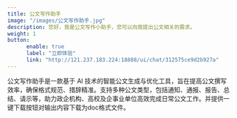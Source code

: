 ```yaml
---
title: 公文写作助手
image: "/images/公文写作助手.jpg"
description: 您好，我是公文写作小助手，您可以向我提出公文相关的需求。
weight: 1
button:
      enable: true
      label: "立即体验"
      link: "http://121.237.183.224:18888/ui/chat/312575ce9d2b927a"
---
```

公文写作助手是一款基于 AI 技术的智能公文生成与优化工具，旨在提高公文撰写效率，确保格式规范、措辞精准。支持多种公文类型，包括通知、通报、报告、总结、请示等，助力政企机构、高校及企事业单位高效完成日常公文工作。并提供一键下载按钮对输出内容下载为doc格式文件。
